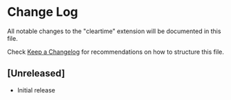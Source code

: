 # Change Log

All notable changes to the "cleartime" extension will be documented in this file.

Check [Keep a Changelog](http://keepachangelog.com/) for recommendations on how to structure this file.

## [Unreleased]

- Initial release